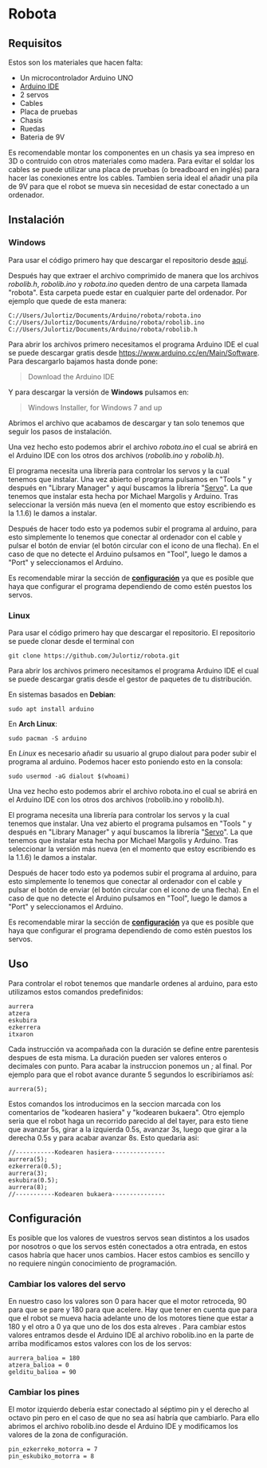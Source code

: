 # Robota

## Requisitos

Estos son los materiales que hacen falta:
* Un microcontrolador Arduino UNO
* [Arduino IDE](https://www.arduino.cc/en/Main/Software)
* 2 servos
* Cables
* Placa de pruebas
* Chasis
* Ruedas
* Bateria de 9V

Es recomendable montar los componentes en un chasis ya sea impreso en 3D o contruido con otros materiales como madera. Para evitar el soldar los cables se puede utilizar una placa de pruebas (o breadboard en inglés) para hacer las conexiones entre los cables. Tambien seria ideal el añadir una pila de 9V para que el robot se mueva sin necesidad de estar conectado a un ordenador.

## Instalación

### Windows
Para usar el código primero hay que descargar el repositorio desde [aquí](https://github.com/Julortiz/robota/archive/master.zip).

Después hay que extraer el archivo comprimido de manera que los archivos *robolib.h*, *robolib.ino* y *robota.ino* queden dentro de una carpeta llamada "robota". Esta carpeta puede estar en cualquier parte del ordenador. Por ejemplo que quede de esta manera:

    C://Users/Julortiz/Documents/Arduino/robota/robota.ino
    C://Users/Julortiz/Documents/Arduino/robota/robolib.ino
    C://Users/Julortiz/Documents/Arduino/robota/robolib.h
    

Para abrir los archivos primero necesitamos el programa Arduino IDE el cual se puede descargar gratis desde https://www.arduino.cc/en/Main/Software. Para descargarlo bajamos hasta donde pone:
> Download the Arduino IDE

Y para descargar la versión de **Windows** pulsamos en:
> Windows Installer, for Windows 7 and up

Abrimos el archivo que acabamos de descargar y tan solo tenemos que seguir los pasos de instalación.

Una vez hecho esto podemos abrir el archivo *robota.ino* el cual se abrirá en el Arduino IDE con los otros dos archivos (*robolib.ino* y *robolib.h*).

El programa necesita una librería para controlar los servos y la cual tenemos que instalar. Una vez abierto el programa pulsamos en "Tools
" y después en "Library Manager" y aquí buscamos la librería "[Servo](https://www.arduino.cc/reference/en/libraries/servo/)". La que tenemos que instalar esta hecha por Michael Margolis y Arduino. Tras seleccionar la versión más nueva (en el momento que estoy escribiendo es la 1.1.6) le damos a instalar.

Después de hacer todo esto ya podemos subir el programa al arduino, para esto simplemente lo tenemos que conectar al ordenador con el cable y pulsar el botón de enviar (el botón circular con el icono de una flecha). En el caso de que no detecte el Arduino pulsamos en "Tool", luego le damos a "Port" y seleccionamos el Arduino.

Es recomendable mirar la sección de [**configuración**](##configuración) ya que es posible que haya que configurar el programa dependiendo de como estén puestos los servos.

### Linux

Para usar el código primero hay que descargar el repositorio. El repositorio se puede clonar desde el terminal con

    git clone https://github.com/Julortiz/robota.git
 

Para abrir los archivos primero necesitamos el programa Arduino IDE el cual se puede descargar gratis desde el gestor de paquetes de tu distribución.

En sistemas basados en **Debian**:

    sudo apt install arduino
    
En **Arch Linux**:

    sudo pacman -S arduino
    
En *Linux* es necesario añadir su usuario al grupo dialout
 para poder subir el programa al arduino. Podemos hacer esto poniendo esto en la consola:

    sudo usermod -aG dialout $(whoami)

Una vez hecho esto podemos abrir el archivo robota.ino el cual se abrirá en el Arduino IDE con los otros dos archivos (robolib.ino y robolib.h).

El programa necesita una librería para controlar los servos y la cual tenemos que instalar. Una vez abierto el programa pulsamos en "Tools
" y después en "Library Manager" y aquí buscamos la librería "[Servo](https://www.arduino.cc/reference/en/libraries/servo/)". La que tenemos que instalar esta hecha por Michael Margolis y Arduino. Tras seleccionar la versión más nueva (en el momento que estoy escribiendo es la 1.1.6) le damos a instalar.

Después de hacer todo esto ya podemos subir el programa al arduino, para esto simplemente lo tenemos que conectar al ordenador con el cable y pulsar el botón de enviar (el botón circular con el icono de una flecha). En el caso de que no detecte el Arduino pulsamos en "Tool", luego le damos a "Port" y seleccionamos el Arduino.

Es recomendable mirar la sección de [**configuración**](##configuración) ya que es posible que haya que configurar el programa dependiendo de como estén puestos los servos.

## Uso
Para controlar el robot tenemos que mandarle ordenes al arduino, para esto utilizamos estos comandos predefinidos:

    aurrera
    atzera
    eskubira
    ezkerrera
    itxaron

Cada instrucción va acompañada con la duración se define entre parentesis despues de esta misma. La duración pueden ser valores enteros o decimales con punto. Para acabar la instruccion ponemos un *;* al final. Por ejemplo para que el robot avance durante 5 segundos lo escribiríamos así:

    aurrera(5);
    
Estos comandos los introducimos en la seccion marcada con los comentarios de "kodearen hasiera" y "kodearen bukaera". Otro ejemplo seria que el robot haga un recorrido parecido al del tayer, para esto tiene que avanzar 5s, girar a la izquierda 0.5s, avanzar 3s, luego que girar a la derecha 0.5s y para acabar avanzar 8s. Esto quedaria asi:

    //-----------Kodearen hasiera---------------
    aurrera(5);
    ezkerrera(0.5);
    aurrera(3);
    eskubira(0.5);
    aurrera(8);
    //-----------Kodearen bukaera---------------

## Configuración
Es posible que los valores de vuestros servos sean distintos a los usados por nosotros o que los servos estén conectados a otra entrada, en estos casos habría que hacer unos cambios. Hacer estos cambios es sencillo y no requiere ningún conocimiento de programación.

### Cambiar los valores del servo
En nuestro caso los valores son 0 para hacer que el motor retroceda, 90 para que se pare y 180 para que acelere. Hay que tener en cuenta que para que el robot se mueva hacia adelante uno de los motores tiene que estar a 180 y el otro a 0 ya que uno de los dos esta alreves
.
Para cambiar estos valores entramos desde el Arduino IDE al archivo robolib.ino en la parte de arriba modificamos estos valores con los de los servos:

    aurrera_balioa = 180
    atzera_balioa = 0
    gelditu_balioa = 90
    

### Cambiar los pines
El motor izquierdo debería estar conectado al séptimo pin y el derecho al octavo pin pero en el caso de que no sea así habría que cambiarlo. Para ello abrimos el archivo robolib.ino desde el Arduino IDE y modificamos los valores de la zona de configuración.

    pin_ezkerreko_motorra = 7
    pin_eskubiko_motorra = 8
